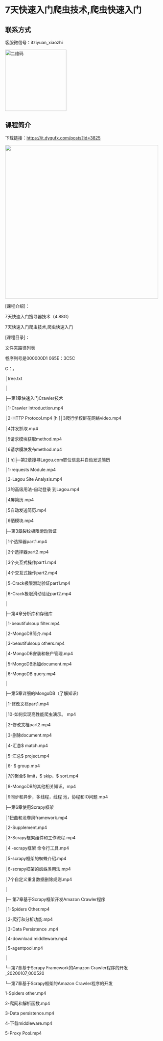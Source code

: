 # 7天快速入门爬虫技术,爬虫快速入门

## 联系方式

客服微信号：itziyuan_xiaozhi

<img src="https://ziyuanyun.oss-cn-guangzhou.aliyuncs.com/common/20240614073449/666b82192834a.jpg" width="200" height="200" alt="二维码">

## 课程简介

下载链接：https://it.dyqufx.com/posts?id=3825

<img src="https://ziyuanyun.oss-cn-guangzhou.aliyuncs.com/yun/20240515185346/6644943a248a9.jpg" width="500" alt="">

  [课程介绍]：

 7天快速入门搜寻器技术（4.88G）

 7天快速入门爬虫技术,爬虫快速入门



 [课程目录]：

 文件夹路径列表

 卷序列号是000000D1 065E：3C5C

 C：。

 │tree.txt

 │

 ├─第1章快速入门Crawler技术

 │1-Crawler Introduction.mp4

 │2-HTTP Protocol.mp4 [h ]│3爬行学校鲜花网络video.mp4

 │4并发抓取.mp4

 │5请求模块获取method.mp4

 │6请求模块发布method.mp4

 │[ h]├─第2章搜寻Lagou.com职位信息并自动发送简历

 │1-requests Module.mp4

 │2-Lagou Site Analysis.mp4

 │3的高级用法-自动登录 到Lagou.mp4

 │4屏简历.mp4

 │5自动发送简历.mp4

 │6硒模块.mp4

 ├─第3章裂纹极限滑动验证

 │1个选择器part1.mp4

 │2个选择器part2.mp4

 │3个交互式操作part1.mp4

 │4个交互式操作part2.mp4

 │5-Crack极限滑动验证part1.mp4

 │6-Crack极限滑动验证part2.mp4

 │

 ├─第4章分析库和存储库

 │1-beautifulsoup filter.mp4

 │2-MongoDB简介.mp4

 │3-beautifulsoup others.mp4

 │4-MongoDB安装和帐户管理.mp4

 │5-MongoDB添加document.mp4

 │6-MongoDB query.mp4

 │

 ├─第5章详细的MongoDB（了解知识）

 │1-修改文档part1.mp4

 │10-如何实现高性能爬虫演示。 mp4

 │2-修改文档part2.mp4

 │3-删除document.mp4

 │4-汇总$ match.mp4

 │5-汇总$ project.mp4

 │6- $ group.mp4

 │7的聚合$ limit，$ skip，$ sort.mp4

 │8-MongoDB的其他相关知识。mp4

 │9同步和异步，多线程，线程 池，协程和IO问题.mp4

 ├─第6章使用Scrapy框架

 │1扭曲和龙卷风framework.mp4

 │2-Supplement.mp4

 │3-Scrapy框架组件和工作流程.mp4

 │4 -scrapy框架 命令行工具.mp4

 │5-scrapy框架的蜘蛛介绍.mp4

 │6-scrapy框架的蜘蛛类用法.mp4

 │7个自定义重复数据删除规则.mp4

 │

 ├─ 第7章基于Scrapy框架开发Amazon Crawler程序

 │1-Spiders Other.mp4

 │2-爬行和分析功能.mp4

 │3-Data Persistence .mp4

 │4-download middleware.mp4

 │5-agentpool.mp4

 │

 └─第7章基于Scrapy Framework的Amazon Crawler程序的开发_20200107_000520

 └─第7章基于Scrapy框架的Amazon Crawler程序的开发

 1-Spiders other.mp4

 2-爬网和解析函数.mp4

 3-Data persistence.mp4

 4-下载middleware.mp4

 5-Proxy Pool.mp4

  